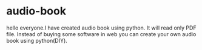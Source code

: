# audio-book
hello everyone.I have created audio book using python. It will read only PDF file. Instead of buying some software in web you can create your own audio book using python(DIY).
